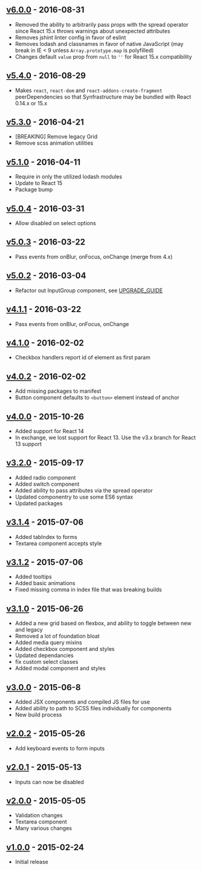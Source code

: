 ## [v6.0.0](https://github.com/synapsestudios/synfrastructure/compare/v5.4.0...v6.0.0) - 2016-08-31
- Removed the ability to arbitrarily pass props with the spread operator since React 15.x throws warnings about unexpected attributes
- Removes jshint linter config in favor of eslint
- Removes lodash and classnames in favor of native JavaScript (may break in IE < 9 unless `Array.prototype.map` is polyfilled)
- Changes default `value` prop from `null` to `''` for React 15.x compatibility

## [v5.4.0](https://github.com/synapsestudios/synfrastructure/compare/v5.3.0...v5.4.0) - 2016-08-29
- Makes `react`, `react-dom` and `react-addons-create-fragment` peerDependencies so that Synfrastructure may be bundled with React 0.14.x or 15.x

## [v5.3.0](https://github.com/synapsestudios/synfrastructure/compare/v5.1.0...v5.3.0) - 2016-04-21
- [BREAKING] Remove legacy Grid
- Remove scss animation utilities

## [v5.1.0](https://github.com/synapsestudios/synfrastructure/compare/v5.0.4...v5.1.0) - 2016-04-11
- Require in only the utilized lodash modules
- Update to React 15
- Package bump

## [v5.0.4](https://github.com/synapsestudios/synfrastructure/compare/v5.0.3...v5.0.4) - 2016-03-31
- Allow disabled on select options

## [v5.0.3](https://github.com/synapsestudios/synfrastructure/compare/v5.0.2...v5.0.3) - 2016-03-22
- Pass events from onBlur, onFocus, onChange (merge from 4.x)

## [v5.0.2](https://github.com/synapsestudios/synfrastructure/compare/v4.1.0...v5.0.2) - 2016-03-04
- Refactor out InputGroup component, see [UPGRADE_GUIDE](https://github.com/synapsestudios/synfrastructure/blob/master/UPGRADE_GUIDE.md)

## [v4.1.1](https://github.com/synapsestudios/synfrastructure/compare/v4.1.0...v4.1.1) - 2016-03-22
- Pass events from onBlur, onFocus, onChange

## [v4.1.0](https://github.com/synapsestudios/synfrastructure/compare/v4.0.4...v4.1.0) - 2016-02-02
- Checkbox handlers report id of element as first param

## [v4.0.2](https://github.com/synapsestudios/synfrastructure/compare/v4.0.1...v4.0.2) - 2016-02-02
- Add missing packages to manifest
- Button component defaults to `<button>` element instead of anchor

## [v4.0.0](https://github.com/synapsestudios/synfrastructure/compare/v3.2.0...v4.0.0) - 2015-10-26
- Added support for React 14
- In exchange, we lost support for React 13. Use the v3.x branch for React 13 support

## [v3.2.0](https://github.com/synapsestudios/synfrastructure/compare/v3.1.4...v3.2.0) - 2015-09-17
- Added radio component
- Added switch component
- Added ability to pass attributes via the spread operator
- Updated componentry to use some ES6 syntax
- Updated packages

## [v3.1.4](https://github.com/synapsestudios/synfrastructure/compare/v3.1.2...v3.1.4) - 2015-07-06
- Added tabIndex to forms
- Textarea component accepts style

## [v3.1.2](https://github.com/synapsestudios/synfrastructure/compare/v3.1.0...v3.1.2) - 2015-07-06
- Added tooltips
- Added basic animations
- Fixed missing comma in index file that was breaking builds

## [v3.1.0](https://github.com/synapsestudios/synfrastructure/compare/v3.0.3...v3.1.0) - 2015-06-26
- Added a new grid based on flexbox, and ability to toggle between new and legacy
- Removed a lot of foundation bloat
- Added media query mixins
- Added checkbox component and styles
- Updated dependancies
- fix custom select classes
- Added modal component and styles

## [v3.0.0](https://github.com/synapsestudios/synfrastructure/compare/v2.0.2...v3.0.0) - 2015-06-8
- Added JSX components and compiled JS files for use
- Added ability to path to SCSS files individually for components
- New build process

## [v2.0.2](https://github.com/synapsestudios/synfrastructure/compare/v2.0.1...v2.0.2) - 2015-05-26
- Add keyboard events to form inputs

## [v2.0.1](https://github.com/synapsestudios/synfrastructure/compare/v2.0.0...v2.0.1) - 2015-05-13
- Inputs can now be disabled

## [v2.0.0](https://github.com/synapsestudios/synfrastructure/compare/v1.0.0...v2.0.0) - 2015-05-05
- Validation changes
- Textarea component
- Many various changes

## [v1.0.0](https://github.com/synapsestudios/synfrastructure/releases/tag/v1.0.0) - 2015-02-24
- Initial release

